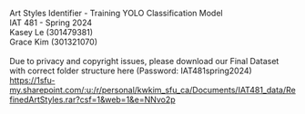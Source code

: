 Art Styles Identifier - Training YOLO Classification Model </br>
IAT 481 - Spring 2024 </br>
Kasey Le (301479381) </br> 
Grace Kim (301321070) </br>
</br>
Due to privacy and copyright issues, please download our Final Dataset with correct folder structure here (Password: IAT481spring2024) </br>
https://1sfu-my.sharepoint.com/:u:/r/personal/kwkim_sfu_ca/Documents/IAT481_data/RefinedArtStyles.rar?csf=1&web=1&e=NNvo2p
